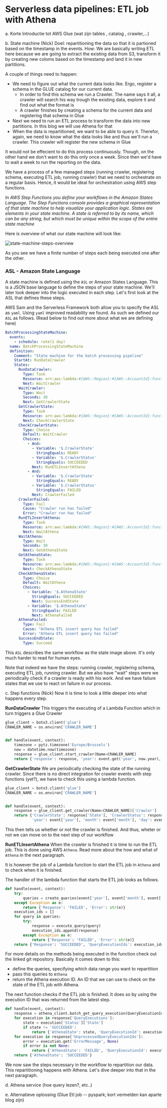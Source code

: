 # Serverless data pipelines: ETL job with Athena

a.      Korte Introductie tot AWS Glue (wat zijn tables , catalog , crawler,…)

b.      State machine (Nick)
Doel: repartitioning the data so that it is partioned based on the timestamp in the events.
How: We are basically writing ETL here because we are going to extract the existing data from S3, transform it by creating new coloms based on the timestamp and land it in new partitions.

A couple of things need to happen:
* We need to figure out what the current data looks like. 
Ergo, register a schema in the GLUE catalog for our current data.
  * In order to find this schema we run a Crawler.
  The name says it all, a crawler will search his way trough the existing data, explore it and find out what the format is
  * A crawler finishes by creating a schema for the current data and registering that schema in Glue
* Next we need to run an ETL process to transform the data into new partitions.
In this blog we will use Athena for that
* When the data is repartitioned, we want to be able to query it.
Therefor, again, we need to know what the data looks like and thus we'll run a crawler.
This crawler will register the new  schema in Glue

It would not be effecient to do this process continuously.
Though, on the other hand we don't want to do this only once a week. 
Since then we'd have to wait a week to run the reporting on the data.

We have a process of a few managed steps (running crawler, registering schema, executing ETL job, running crawler) that we need to orchestrate on a regular basis.
Hence, it would be ideal for orchestration using AWS step functions.

*In AWS Step Functions you define your workflows in the Amazon States Language. 
The Step Functions console provides a graphical representation of that state machine to help visualize your application logic.
States are elements in your state machine. 
A state is referred to by its name, which can be any string, but which must be unique within the scope of the entire state machine*

Here is overview of what our state machine will look like:

![state-machine-steps-overview](img/../../img/blog3/statemachine.png)

As you see we have a finite number of steps each being executed one after the other.

### ASL - Amazon State Language

A state machine is defined using the `ASL` or Amazon States Language. 
This is a JSON base language to define the steps of your state machine.
We'll later look deeper into the logic executed in each step.
Let's first look at the ASL that defines these steps.

AWS Sam and the Serverless Framework both allow you to specify the ASL as `yaml`.
Using `yaml` improved readability we found.
As such we defined our `ASL` as follows. 
(Read below to find out more about what we are defining here)

```yaml
BatchProcessingStateMachine:
  events:
    - schedule: rate(1 day)
  name: BatchProcessingStateMachine
  definition:
    Comment: "State machine for the batch processing pipeline"
    StartAt: RunDataCrawler
    States:
      RunDataCrawler:
        Type: Task
        Resource: arn:aws:lambda:#{AWS::Region}:#{AWS::AccountId}:function:${self:service}-${opt:stage}-RunDataCrawler
        Next: WaitCrawler
      WaitCrawler:
        Type: Wait
        Seconds: 30
        Next: GetCrawlerState
      GetCrawlerState:
        Type: Task
        Resource: arn:aws:lambda:#{AWS::Region}:#{AWS::AccountId}:function:${self:service}-${opt:stage}-GetCrawlerState
        Next: CheckCrawlerState
      CheckCrawlerState:
        Type: Choice
        Default: WaitCrawler
        Choices:
          - And:
            - Variable: '$.CrawlerState'
              StringEquals: READY
            - Variable: '$.CrawlerStatus'
              StringEquals: SUCCEEDED
            Next: RunETLInsertAthena
          - And:
            - Variable: '$.CrawlerState'
              StringEquals: READY
            - Variable: '$.CrawlerStatus'
              StringEquals: FAILED
            Next: CrawlerFailed
      CrawlerFailed:
        Type: Fail
        Cause: "Crawler run has failed"
        Error: "Crawler run has failed"
      RunETLInsertAthena:
        Type: Task
        Resource: arn:aws:lambda:#{AWS::Region}:#{AWS::AccountId}:function:${self:service}-${opt:stage}-RunETLInsertAthena
        Next: WaitAthena
      WaitAthena:
        Type: Wait
        Seconds: 30
        Next: GetAthenaState
      GetAthenaState:
        Type: Task
        Resource: arn:aws:lambda:#{AWS::Region}:#{AWS::AccountId}:function:${self:service}-${opt:stage}-GetAthenaState
        Next: CheckAthenaState
      CheckAthenaState:
        Type: Choice
        Default: WaitAthena
        Choices:
          - Variable: '$.AthenaState'
            StringEquals: SUCCEEDED
            Next: SuccessEndState
          - Variable: '$.AthenaState'
            StringEquals: FAILED
            Next: AthenaFailed
      AthenaFailed:
        Type: Fail
        Cause: "Athena ETL insert query has failed"
        Error: "Athena ETL insert query has failed"
      SuccessEndState:
        Type: Succeed
```

This `ASL` describes the same workflow as the state image above. 
It's only much harder to read for human eyes.

Note that indeed we have the steps: running crawler, registering schema, executing ETL job, running crawler.
But we also have "wait" steps were we periodically check if a crawler is ready with his work.
And we have failure states that we use to react on failure in our process.

<!-- TODO: nog meer uitleg over wat er in elke ASL stap gedefinieerd wordt. Type, Resource, Choice Error, Next, Seconds .. -->

c.      Step functions (Nick)
Now it is time to look a little deeper into what happens every step.

**RunDataCrawler**
This triggers the executing of a Lambda Function which in turn triggers a Glue Crawler

```python
glue_client = boto3.client('glue')
CRAWLER_NAME = os.environ['CRAWLER_NAME']


def handle(event, context):
    timezone = pytz.timezone('Europe/Brussels')
    now = datetime.now(timezone)
    response = glue_client.start_crawler(Name=CRAWLER_NAME)
    return {'response': response, 'year': event.get('year', now.year), 'month': event.get('month', now.month), 'day': event.get('day', now.day-1)}
```

**GetCrawlerState**
We are periodically checking the state of the running crawler.
Since there is no direct integration for crawler events with step functions (yet?), we have to check this using a lambda function.

```python
glue_client = boto3.client('glue')
CRAWLER_NAME = os.environ['CRAWLER_NAME']


def handle(event, context):
    response = glue_client.get_crawler(Name=CRAWLER_NAME)['Crawler']
    return {'CrawlerState': response['State'], 'CrawlerStatus': response.get('LastCrawl', {'Status': None})['Status'],
            'year': event['year'], 'month': event['month'], 'day': event['day']}
```

This then tells us whether or not the crawler is finished.
And thus, wheter or not we can move on to the next step of our workflow

**RunETLInsertAthena**
When the crawler is finished it is time to run the ETL job.
This is done using AWS `Athena`. 
Read more about the how and what of `Athena` in the next paragraph.

It is however the job of a Lambda function to start the ETL job in `Athena` and to check when it is finished.

The handler of the lambda function that starts the ETL job looks as follows.
```python
def handle(event, context):
    try:
        queries = create_queries(event['year'], event['month'], event['day'])
    except Exception as e:
        return {'Response': 'FAILED', 'Error': str(e)}
    execution_ids = []
    for query in queries:
        try:
            response = execute_query(query)
            execution_ids.append(response)
        except Exception as e:
            return {'Response': 'FAILED', 'Error': str(e)}
    return {'Response': 'SUCCEEDED', 'QueryExecutionIds': execution_ids}

```
For more details on the methods being executed in the function check out the linked git repository.
Basically it comes down to this:
* define the queries, specifying which data range you want to repartition
* pass this queries to `Athena`
* return the Athena execution ID. An ID that we can use to check on the state of the ETL job with Athena.

The next function checks if the ETL job is finished.
It does so by using the execution ID that was returned from the latest step.

```python
def handle(event, context):
    response = athena_client.batch_get_query_execution(QueryExecutionIds=event['QueryExecutionIds'])
    for execution in response['QueryExecutions']:
        state = execution['Status']['State']
        if state != 'SUCCEEDED':
            return {'AthenaState': state, 'QueryExecutionId': execution['QueryExecutionId'], 'QueryExecutionIds': event['QueryExecutionIds']}
    for execution in response['UnprocessedQueryExecutionIds']:
        error = execution.get('ErrorMessage', None)
        if error is not None:
            return {'AthenaState': 'FAILED', 'QueryExecutionId': execution['QueryExecutionId'], 'Error': error}
    return {'AthenaState': 'SUCCEEDED'}
```
<!-- todo: meer uitleg bij bovenstaande -->

We now saw the steps necessary in the workflow to repartition our data.
This repartitioning happens with Athena. 
Let's dive deeper into that in the next paragraph.

d.      Athena service (hoe query lezen?, etc..)

e.      Alternatieve oplossing (Glue Etl job -- pyspark; kort vermelden kan aparte blog zijn)
